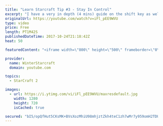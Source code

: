 ```yaml
---
title: "Learn Starcraft Tip #3 - Stay In Control"
excerpt: "I have a very in depth (4 mins) guide on the shift key as well here https://www.youtube.com/watch?v=7x9pHr544oY"
originalUrl: https://youtube.com/watch?v=iFl_pEE9WVU
type: video
price: Free
length: PT1M42S
publishedDateTime: 2017-10-24T21:18:42Z
heat: 50

featuredContent: "<iframe width=\"800\" height=\"500\" frameborder=\"0\" src=\"https://www.youtube.com/embed/iFl_pEE9WVU\" allow=\"accelerometer; autoplay; encrypted-media; gyroscope; picture-in-picture\" allowfullscreen></iframe>"

provider:
  name: WinterStarcraft
  domain: youtube.com

topics:
  - StarCraft 2

images:
  - url: https://i.ytimg.com/vi/iFl_pEE9WVU/maxresdefault.jpg
    width: 1280
    height: 720
    isCached: true

secured: "bI5/opQfHut5CKsMK+BVsXozMhiU98mhjztZkh4teC1zh7wMr7y959omH2TDUSiAuMDmtWPTUlP2ISh1RF7iih4/TVDQdkuU7qoFt4bu5L4KkoFCOu/97wQfxKwnDplhCQQ/t4clhfGGvXU+lWuwoSPgBvOr033+vqfFuTclVWRkylCq6iDB+yUv6q2g1sTb8SgYCKgyFTzMZav7oWVirLyqa3yevZlGN6LhD8qusnwHMOQEmQTiOQBOcj7+4Mj/vLuoF2uoJFSGhdcbZ6PkMESG06M9ekFEe/B/spn/zomnaeFWZSVu3Wn095n2VV7P9BPeDOxd/NwRNftd8156USmj+fQMlXzVZtGXFFFamL2UjQrYyPiVBtAqcsf/sDBT8rt91WeZwxCqW5/X8Xk6q0MvFaLa1vteav6LhBZCjcY=;lKdwrIsKRKNkGogCxAP/SQ=="
---
```


